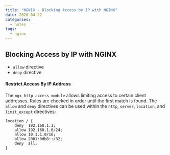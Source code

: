 ```yaml
---
title: "NGNIX - Blocking Access by IP with NGINX"
date: 2020-04-22
categories:
  - notes
tags:
  - nginx
---
```


## Blocking Access by IP with NGINX

- `allow` directive
- `deny` directive

#### Restrict Access By IP Address
The `ngx_http_access_module` allows limiting access to certain client addresses. Rules are checked in order until the first match is found. The `allow` and `deny` directives can be used within the `http`, `server`, `location`, and `limit_except` directives:

```
location / {
    deny  192.168.1.1;
    allow 192.168.1.0/24;
    allow 10.1.1.0/16;
    allow 2001:0db8::/32;
    deny  all;
}
```
